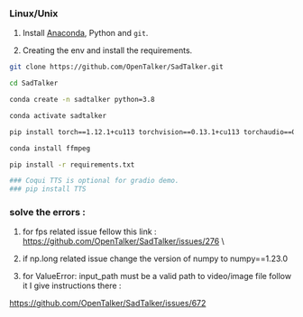 
### Linux/Unix

1. Install [Anaconda](https://www.anaconda.com/), Python and `git`.

2. Creating the env and install the requirements.
  ```bash
  git clone https://github.com/OpenTalker/SadTalker.git

  cd SadTalker 

  conda create -n sadtalker python=3.8

  conda activate sadtalker

  pip install torch==1.12.1+cu113 torchvision==0.13.1+cu113 torchaudio==0.12.1 --extra-index-url https://download.pytorch.org/whl/cu113

  conda install ffmpeg

  pip install -r requirements.txt

  ### Coqui TTS is optional for gradio demo. 
  ### pip install TTS

  ```


### solve the errors : 

1. for fps related issue fellow this link :  
https://github.com/OpenTalker/SadTalker/issues/276   \


2. if np.long related issue 
change the version of numpy to numpy==1.23.0 


3. for ValueError: input_path must be a valid path to video/image file
follow it I give instructions there : 

https://github.com/OpenTalker/SadTalker/issues/672





